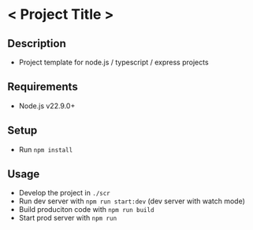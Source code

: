 # < Project Title >

## Description
  - Project template for node.js / typescript / express projects

## Requirements
 - Node.js v22.9.0+

## Setup
  - Run `npm install`

## Usage
  - Develop the project in `./scr`
  - Run dev server with `npm run start:dev` (dev server with watch mode)
  - Build produciton code with `npm run build`
  - Start prod server with `npm run`
